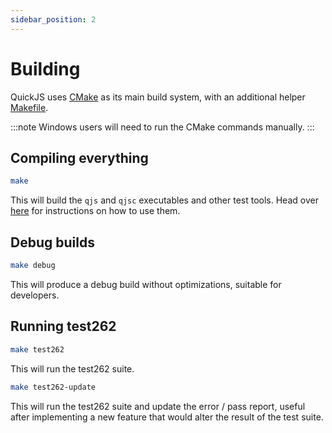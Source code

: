 ```yaml
---
sidebar_position: 2
---
```


# Building

QuickJS uses [CMake] as its main build system, with an additional helper [Makefile].

:::note
Windows users will need to run the CMake commands manually.
:::

## Compiling everything

```bash
make
```

This will build the `qjs` and `qjsc` executables and other test tools. Head over [here](./cli) for
instructions on how to use them.

## Debug builds

```bash
make debug
```

This will produce a debug build without optimizations, suitable for developers.

## Running test262

```bash
make test262
```

This will run the test262 suite.

```bash
make test262-update
```

This will run the test262 suite and update the error / pass report, useful after
implementing a new feature that would alter the result of the test suite.

[CMake]: https://cmake.org
[Makefile]: https://www.gnu.org/software/make/
